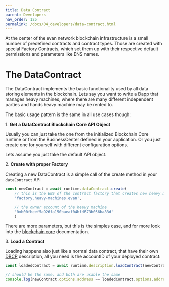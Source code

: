 ```yaml
---
title: Data Contract
parent: Developers
nav_order: 125
permalink: /docs/04_developers/data-contract.html
---
```


At the center of the evan network blockchain infrastructure is a small number of predefined contracts and contract
types. Those are created with special Factory Contracts, which set them up with their respective
default permissions and parameters like ENS names.


# The DataContract

The DataContract implements the basic functionality used by all data storing elements in the blockchain.
Lets say you want to write a Ðapp that manages heavy machines, where there are many different independent parties and hands heavy machine may be rented to.

The basic usage pattern is the same in all use cases though:


1\. **Get a DataContract Blockchain Core API Object**

Usually you can just take the one from the initialized Blockchain Core runtime or from the
BusinessCenter defined in your application. Or you just create one for yourself with different configuration options.

Lets assume you just take the default API object.


2\. **Create with proper Factory**

Creating a new DataContract is a simple call of the create method in your `dataContract` API

```js
const newContract = await runtime.dataContract.create(
    // this is the ENS of the contract factory that creates new heavy machine contract instances for your application
    'factory.heavy-machines.evan',

    // the owner account of the heavy machine
    '0xb00fbeef5a926fa150baeaf04bfd673b056ba83d'
    )
```

There are more parameters, but this is the simples case, and for more look into the [blockchain core](https://github.com/evannetwork/api-blockchain-core) documentation.


3\. **Load a Contract**

Loading happens also just like a normal data contract, that have their own [DBCP](/docs/04_developers/dbcp.html) description, all you need is the accountID of your deployed contract:

```js
const loadedContract = await runtime.description.loadContract(newContract.options.address);

// should be the same, and both are usable the same
console.log(newContract.options.address == loadedContract.options.address)
```
